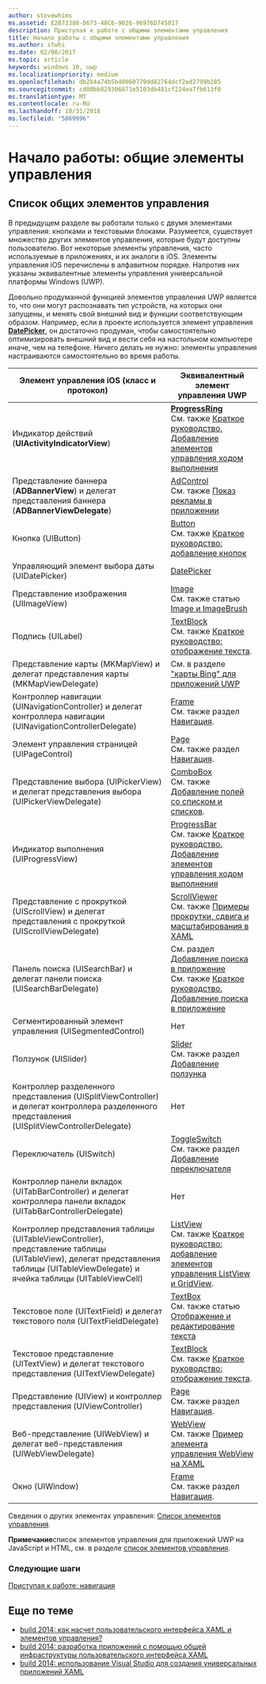 ```yaml
---
author: stevewhims
ms.assetid: E2B73380-D673-48C6-9026-96976D745017
description: Приступая к работе с общими элементами управления
title: Начало работы с общими элементами управления
ms.author: stwhi
ms.date: 02/08/2017
ms.topic: article
keywords: windows 10, uwp
ms.localizationpriority: medium
ms.openlocfilehash: db2b4a74b5b40060779dd82764dcf2ed2799b285
ms.sourcegitcommit: cd00bb829306871e5103db481cf224ea7fb613f0
ms.translationtype: MT
ms.contentlocale: ru-RU
ms.lasthandoff: 10/31/2018
ms.locfileid: "5869996"
---
```

# <a name="getting-started-common-controls"></a>Начало работы: общие элементы управления


## <a name="common-controls-list"></a>Список общих элементов управления

В предыдущем разделе вы работали только с двумя элементами управления: кнопками и текстовыми блоками. Разумеется, существует множество других элементов управления, которые будут доступны пользователю. Вот некоторые элементы управления, часто используемые в приложениях, и их аналоги в iOS. Элементы управления iOS перечислены в алфавитном порядке. Напротив них указаны эквивалентные элементы управления универсальной платформы Windows (UWP).

Довольно продуманной функцией элементов управления UWP является то, что они могут распознавать тип устройств, на которых они запущены, и менять свой внешний вид и функции соответствующим образом. Например, если в проекте используется элемент управления [**DatePicker**](https://msdn.microsoft.com/library/windows/apps/br211681), он достаточно продуман, чтобы самостоятельно оптимизировать внешний вид и вести себя на настольном компьютере иначе, чем на телефоне. Ничего делать не нужно: элементы управления настраиваются самостоятельно во время работы.

| Элемент управления iOS (класс и протокол) | Эквивалентный элемент управления UWP |
|------------------------------|--------------------------------------|
| Индикатор действий (**UIActivityIndicatorView**) | [**ProgressRing**](https://msdn.microsoft.com/library/windows/apps/br227538) <br/> См. также [Краткое руководство. Добавление элементов управления ходом выполнения](https://msdn.microsoft.com/library/windows/apps/xaml/hh780651) |
| Представление баннера (**ADBannerView**) и делегат представления баннера (**ADBannerViewDelegate**) | [AdControl](https://msdn.microsoft.com/library/windows/apps/microsoft.advertising.winrt.ui.adcontrol.aspx) <br/> См. также [Показ рекламы в приложении](../monetize/display-ads-in-your-app.md) |
| Кнопка (UIButton) | [Button](https://msdn.microsoft.com/library/windows/apps/br209265) <br/> См. также [Краткое руководство: добавление кнопок](https://msdn.microsoft.com/library/windows/apps/xaml/jj153346) |
| Управляющий элемент выбора даты (UIDatePicker) | [DatePicker](https://msdn.microsoft.com/library/windows/apps/br211681) |
| Представление изображения (UIImageView) | [Image](https://msdn.microsoft.com/library/windows/apps/br242752) <br/> См. также статью [Image и ImageBrush](https://msdn.microsoft.com/library/windows/apps/mt280382) |
| Подпись (UILabel) | [TextBlock](https://msdn.microsoft.com/library/windows/apps/br209652) <br/> См. также [Краткое руководство: отображение текста](https://msdn.microsoft.com/library/windows/apps/xaml/hh700392). |
| Представление карты (MKMapView) и делегат представления карты (MKMapViewDelegate) | См. в разделе ["карты Bing" для приложений UWP](http://go.microsoft.com/fwlink/p/?LinkId=263496) |
| Контроллер навигации (UINavigationController) и делегат контроллера навигации (UINavigationControllerDelegate) | [Frame](https://msdn.microsoft.com/library/windows/apps/br242682) <br/> См. также раздел [Навигация](https://msdn.microsoft.com/library/windows/apps/mt187344). |
| Элемент управления страницей (UIPageControl) | [Page](https://msdn.microsoft.com/library/windows/apps/br227503) <br/> См. также раздел [Навигация](https://msdn.microsoft.com/library/windows/apps/mt187344). |
| Представление выбора (UIPickerView) и делегат представления выбора (UIPickerViewDelegate) | [ComboBox](https://msdn.microsoft.com/library/windows/apps/br209348) <br/> См. также [Добавление полей со списком и списков](https://msdn.microsoft.com/library/windows/apps/xaml/hh780616). |
| Индикатор выполнения (UIProgressView) | [ProgressBar](https://msdn.microsoft.com/library/windows/apps/br227529) <br/> См. также [Краткое руководство. Добавление элементов управления ходом выполнения](https://msdn.microsoft.com/library/windows/apps/xaml/hh780651) |
| Представление с прокруткой (UIScrollView) и делегат представления с прокруткой (UIScrollViewDelegate) | [ScrollViewer](https://msdn.microsoft.com/library/windows/apps/br209527) <br/>  См. также [Примеры прокрутки, сдвига и масштабирования в XAML](http://go.microsoft.com/fwlink/p/?LinkId=238577) |
| Панель поиска (UISearchBar) и делегат панели поиска (UISearchBarDelegate) | См. раздел [Добавление поиска в приложение](https://msdn.microsoft.com/library/windows/apps/xaml/jj130767) <br/>  См. также [Краткое руководство. Добавление поиска в приложение](https://msdn.microsoft.com/library/windows/apps/xaml/hh868180) |
| Сегментированный элемент управления (UISegmentedControl) | Нет |
| Ползунок (UISlider) | [Slider](https://msdn.microsoft.com/library/windows/apps/br209614) <br/>  См. также раздел [Добавление ползунка](https://msdn.microsoft.com/library/windows/apps/xaml/hh868197) |
| Контроллер разделенного представления (UISplitViewController) и делегат контроллера разделенного представления (UISplitViewControllerDelegate) | Нет |
| Переключатель (UISwitch) | [ToggleSwitch](https://msdn.microsoft.com/library/windows/apps/br209712) <br/>  См. также раздел [Добавление переключателя](https://msdn.microsoft.com/library/windows/apps/xaml/hh868198) |
| Контроллер панели вкладок (UITabBarController) и делегат контроллера панели вкладок (UITabBarControllerDelegate) | Нет |
| Контроллер представления таблицы (UITableViewController), представление таблицы (UITableView), делегат представления таблицы (UITableViewDelegate) и ячейка таблицы (UITableViewCell) | [ListView](https://msdn.microsoft.com/library/windows/apps/br242878) <br/>  См. также [Краткое руководство: добавление элементов управления ListView и GridView](https://msdn.microsoft.com/library/windows/apps/xaml/hh780650). |
| Текстовое поле (UITextField) и делегат текстового поля (UITextFieldDelegate) | [TextBox](https://msdn.microsoft.com/library/windows/apps/br209683) <br/>  См. также статью [Отображение и редактирование текста](https://msdn.microsoft.com/library/windows/apps/mt280218) |
| Текстовое представление (UITextView) и делегат текстового представления (UITextViewDelegate) | [TextBlock](https://msdn.microsoft.com/library/windows/apps/br209652) <br/>  См. также [Краткое руководство: отображение текста](https://msdn.microsoft.com/library/windows/apps/xaml/hh700392). |
| Представление (UIView) и контроллер представления (UIViewController) | [Page](https://msdn.microsoft.com/library/windows/apps/br227503) <br/>  См. также раздел [Навигация](https://msdn.microsoft.com/library/windows/apps/mt187344). |
| Веб-представление (UIWebView) и делегат веб-представления (UIWebViewDelegate) | [WebView](https://msdn.microsoft.com/library/windows/apps/br227702) <br/>  См. также [Пример элемента управления WebView на XAML](http://go.microsoft.com/fwlink/p/?LinkId=238582) |
| Окно (UIWindow) | [Frame](https://msdn.microsoft.com/library/windows/apps/br242682) <br/>  См. также раздел [Навигация](https://msdn.microsoft.com/library/windows/apps/mt187344). |

Сведения о других элементах управления: [Список элементов управления](https://msdn.microsoft.com/library/windows/apps/mt185406).

**Примечание**список элементов управления для приложений UWP на JavaScript и HTML, см. в разделе [список элементов управления](https://msdn.microsoft.com/library/windows/apps/hh465453).

### <a name="next-step"></a>Следующие шаги

[Приступая к работе: навигация](getting-started-navigation.md)

## <a name="related-topics"></a>Еще по теме

* [build 2014: как насчет пользовательского интерфейса XAML и элементов управления?](http://go.microsoft.com/fwlink/p/?LinkID=397897)
* [build 2014: разработка приложений с помощью общей инфраструктуры пользовательского интерфейса XAML](http://go.microsoft.com/fwlink/p/?LinkID=397898)
* [build 2014: использование Visual Studio для создания универсальных приложений XAML](http://go.microsoft.com/fwlink/p/?LinkID=397876)
